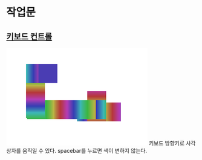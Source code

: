 # 작업문

## [키보드 컨트롤](https://fireworks80.github.io/Novice-to-Nonja---html5-game/src/key-controls/)

![key control img](./img/keyboard-controls.png)
키보드 방향키로 사각 상자를 움직일 수 있다.
spacebar를 누르면 색이 변하지 않는다.
